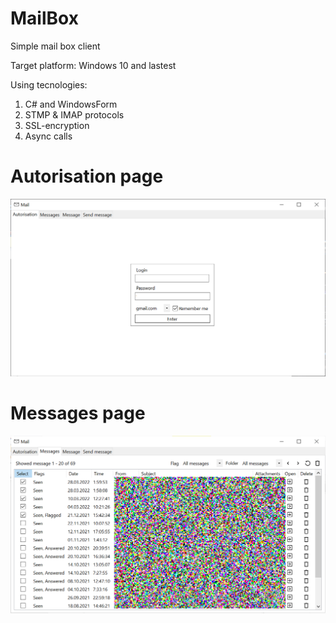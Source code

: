 # MailBox
Simple mail box client

Target platform: Windows 10 and lastest 

Using tecnologies: 
1) C# and WindowsForm 
2) STMP &amp; IMAP protocols
3) SSL-encryption
4) Async calls


# Autorisation page
<div id="header" align="center">
  <img src="https://github.com/VivanDenon/Images/blob/main/MailBox/Autorisation.png" width="800"/>
</div>

# Messages page
<div id="header" align="center">
  <img src="https://github.com/VivanDenon/Images/blob/main/MailBox/Messages.png" width="800"/>
</div>

